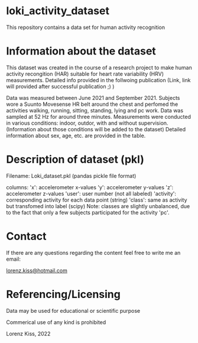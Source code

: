 # loki_activity_dataset
This repository contains a data set for human activity recognition

# Information about the dataset
This dataset was created in the course of a research project to make human activity recongition (HAR) suitable for heart rate variability (HRV) measurements. Detailed info provided in the follwoing publication (Link, link will provided after successful publication ;) )

Data was measured between June 2021 and September 2021. Subjects wore a Suunto Movesense HR belt around the chest and perfomed the activities walking, running, sitting, standing, lying and pc work. Data was sampled at 52 Hz for around three minutes. Measurements were conducted in various conditions: indoor, outdor, with and without supervision. (Information about those conditions will be added to the dataset) Detailed information about sex, age, etc. are provided in the table.

# Description of dataset (pkl)
Filename: Loki_dataset.pkl (pandas pickle file format)

columns:
'x': accelerometer x-values
'y': accelerometer y-values
'z': accelerometer z-values
'user': user number (not all labeled) 
'activity': corresponding activity for each data point (string) 'class': same as activity but transfomed into label (scipy)
Note: classes are slightly unbalanced, due to the fact that only a few subjects participated for the activity 'pc'. 

# Contact
If there are any questions regarding the content feel free to write me an email:

lorenz.kiss@hotmail.com

# Referencing/Licensing
Data may be used for educational or scientific purpose

Commerical use of any kind is prohibited

Lorenz Kiss, 2022
